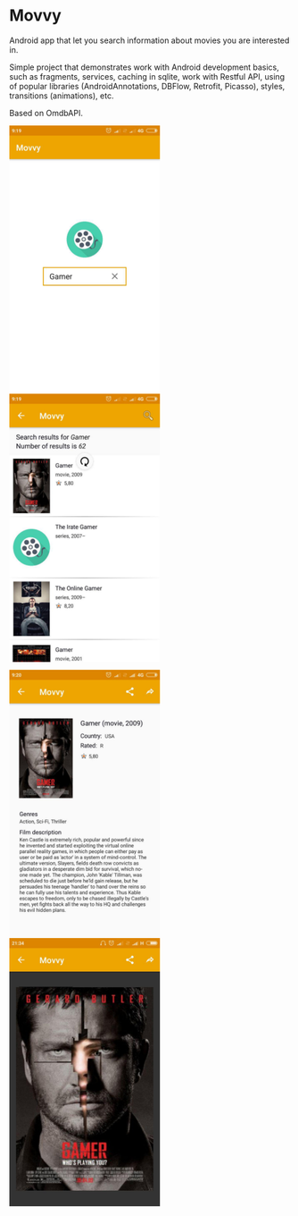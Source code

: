 # Movvy

Android app that let you search information about movies you are interested in.

Simple project that demonstrates work with Android development basics, such as fragments, services, caching in sqlite, work with Restful API, using of popular libraries (AndroidAnnotations, DBFlow, Retrofit, Picasso), styles, transitions (animations), etc.

Based on OmdbAPI.

<a href="url"><img src="https://github.com/VladNamik/MovieInformationViewer/blob/master/screenshots/search_activity.jpg?raw=true" align="center" height="480" width="270"></a>
<a href="url"><img src="https://github.com/VladNamik/MovieInformationViewer/blob/master/screenshots/list_activity.jpg?raw=true" align="center" height="480" width="270"></a>

<a href="url"><img src="https://github.com/VladNamik/MovieInformationViewer/blob/master/screenshots/full_info_activity.jpg?raw=true" align="center" height="480" width="270"></a>
<a href="url"><img src="https://github.com/VladNamik/MovieInformationViewer/blob/master/screenshots/full_image_activity.jpg?raw=true" align="center" height="480" width="270"></a>
